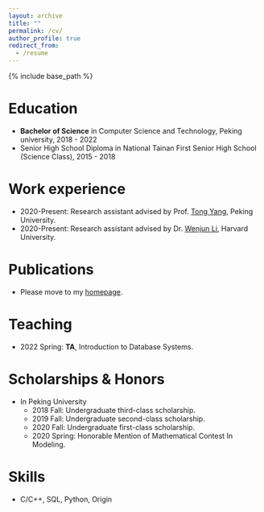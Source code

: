 ```yaml
---
layout: archive
title: ""
permalink: /cv/
author_profile: true
redirect_from:
  - /resume
---
```


{% include base_path %}

Education
======
* **Bachelor of Science** in Computer Science and Technology, Peking university, 2018 - 2022
* Senior High School Diploma in National Tainan First Senior High School (Science Class), 2015 - 2018

Work experience
======
* 2020-Present: Research assistant advised by Prof. [Tong Yang](https://yangtonghome.github.io/), Peking University.
* 2020-Present: Research assistant advised by Dr. [Wenjun Li](http://www.wenjunli.com/), Harvard University.

Publications
======
* Please move to my [homepage](https://sql0316.github.io/).
  
Teaching
======
* 2022 Spring: **TA**, Introduction to Database Systems.
  
  
Scholarships & Honors
======
* In Peking University
  * 2018 Fall: Undergraduate third-class scholarship.
  * 2019 Fall: Undergraduate second-class scholarship.
  * 2020 Fall: Undergraduate first-class scholarship.
  * 2020 Spring: Honorable Mention of Mathematical Contest In Modeling.

Skills
======
* C/C++, SQL, Python, Origin
